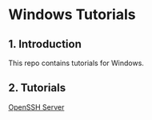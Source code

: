 # Windows Tutorials

## 1. Introduction

This repo contains tutorials for Windows.

## 2. Tutorials

[OpenSSH Server](OPEN-SSH-SERVER.md)